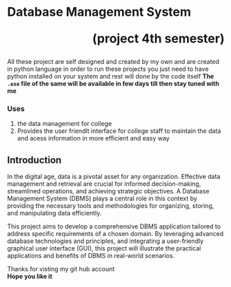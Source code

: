 # Database Management System <p style="text-align: right;">(project 4th semester)</p>
<p>
All these project are self designed and created by my own and are created in python language                                   
in order to run these projects you just need to have python installed on your system and rest will done by the code itself    
<b>The <code>.exe</code> file of the same will be available in few days till then stay tuned with me </b>    
</p>                                                         
<h3>Uses</h3>
<ol>
     <li>the data management for college</li>
     <li>Provides the user friendlt interface for college staff to maintain the data and acess information in more efficient and easy way</li>
</ol>
<h2><b>Introduction</b></h2>
<p>
     In the digital age, data is a pivotal asset for any organization. Effective data management and retrieval are crucial for informed decision-making, streamlined operations, and achieving strategic objectives. A Database Management System (DBMS) plays a central role in this context by providing the necessary tools and methodologies for organizing, storing, and manipulating data efficiently.
</p>
<p>
     This project aims to develop a comprehensive DBMS application tailored to address specific requirements of a chosen domain. By leveraging advanced database
     technologies and principles, and integrating a user-friendly graphical user interface (GUI), this project will illustrate the practical applications and benefits of
     DBMS in real-world scenarios.    
</p>
<footer>
     Thanks for visting my git hub account                                                                                        
     <br>
     <b>
          Hope you like it 
     </b>
</footer>
